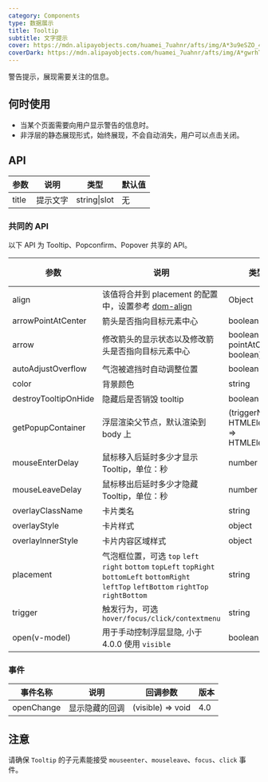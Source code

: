 ```yaml
---
category: Components
type: 数据展示
title: Tooltip
subtitle: 文字提示
cover: https://mdn.alipayobjects.com/huamei_7uahnr/afts/img/A*3u9eSZO_4c0AAAAAAAAAAAAADrJ8AQ/original
coverDark: https://mdn.alipayobjects.com/huamei_7uahnr/afts/img/A*gwrhTozoTC4AAAAAAAAAAAAADrJ8AQ/original
---
```


警告提示，展现需要关注的信息。

## 何时使用

- 当某个页面需要向用户显示警告的信息时。
- 非浮层的静态展现形式，始终展现，不会自动消失，用户可以点击关闭。

## API

| 参数  | 说明     | 类型         | 默认值 |
| ----- | -------- | ------------ | ------ |
| title | 提示文字 | string\|slot | 无     |

### 共同的 API

以下 API 为 Tooltip、Popconfirm、Popover 共享的 API。

| 参数 | 说明 | 类型 | 默认值 | 版本 |
| --- | --- | --- | --- | --- |
| align | 该值将合并到 placement 的配置中，设置参考 [dom-align](https://github.com/yiminghe/dom-align) | Object | 无 |  |
| arrowPointAtCenter | 箭头是否指向目标元素中心 | boolean | `false` |  |
| arrow | 修改箭头的显示状态以及修改箭头是否指向目标元素中心 | boolean \| { pointAtCenter: boolean} | `true` |  |
| autoAdjustOverflow | 气泡被遮挡时自动调整位置 | boolean | `true` |  |
| color | 背景颜色 | string | 无 |  |
| destroyTooltipOnHide | 隐藏后是否销毁 tooltip | boolean | false |  |
| getPopupContainer | 浮层渲染父节点，默认渲染到 body 上 | (triggerNode: HTMLElement) => HTMLElement | () => document.body |  |
| mouseEnterDelay | 鼠标移入后延时多少才显示 Tooltip，单位：秒 | number | 0.1 |  |
| mouseLeaveDelay | 鼠标移出后延时多少才隐藏 Tooltip，单位：秒 | number | 0.1 |  |
| overlayClassName | 卡片类名 | string | 无 |  |
| overlayStyle | 卡片样式 | object | 无 |  |
| overlayInnerStyle | 卡片内容区域样式 | object | 无 | 4.0 |
| placement | 气泡框位置，可选 `top` `left` `right` `bottom` `topLeft` `topRight` `bottomLeft` `bottomRight` `leftTop` `leftBottom` `rightTop` `rightBottom` | string | top |  |
| trigger | 触发行为，可选 `hover/focus/click/contextmenu` | string | hover |  |
| open(v-model) | 用于手动控制浮层显隐, 小于 4.0.0 使用 `visible` | boolean | false | 4.0 |

### 事件

| 事件名称   | 说明           | 回调参数          | 版本 |
| ---------- | -------------- | ----------------- | ---- |
| openChange | 显示隐藏的回调 | (visible) => void | 4.0  |

## 注意

请确保 `Tooltip` 的子元素能接受 `mouseenter`、`mouseleave`、`focus`、`click` 事件。
